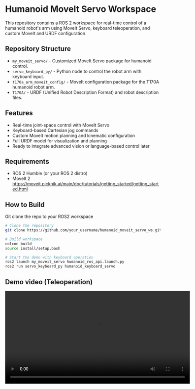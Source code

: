 # Humanoid MoveIt Servo Workspace

This repository contains a ROS 2 workspace for real-time control of a humanoid robot's arm using MoveIt Servo, keyboard teleoperation, and custom MoveIt and URDF configuration.

## Repository Structure

- `my_moveit_servo/` - Customized MoveIt Servo package for humanoid control.
- `servo_keyboard_py/` - Python node to control the robot arm with keyboard input.
- `t170a_arm_moveit_config/` - MoveIt configuration package for the T170A humanoid robot arm.
- `T170A/` - URDF (Unified Robot Description Format) and robot description files.

## Features

- Real-time joint-space control with MoveIt Servo
- Keyboard-based Cartesian jog commands
- Custom MoveIt motion planning and kinematic configuration
- Full URDF model for visualization and planning
- Ready to integrate advanced vision or language-based control later

## Requirements

- ROS 2 Humble (or your ROS 2 distro)
- MoveIt 2 https://moveit.picknik.ai/main/doc/tutorials/getting_started/getting_started.html

## How to Build

Git clone the repo to your ROS2 workspace

```bash
# Clone the repository
git clone https://github.com/your_username/humanoid_moveit_servo_ws.git

# Build workspace
colcon build
source install/setup.bash

# Start the demo with keyboard operation
ros2 launch my_moveit_servo humanoid_ros_api.launch.py
ros2 run servo_keyboard_py humanoid_keyboard_servo
```

## Demo video (Teleoperation)
<video src="./video_demo/successful_picking_video.mp4" controls width="600"></video>

